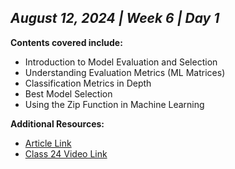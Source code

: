 ## _August 12, 2024 | Week 6 | Day 1_

**Contents covered include:**

- Introduction to Model Evaluation and Selection
- Understanding Evaluation Metrics (ML Matrices)
- Classification Metrics in Depth
- Best Model Selection
- Using the Zip Function in Machine Learning

**Additional Resources:**

- [Article Link](https://www.analyticsvidhya.com/blog/2021/07/metrics-to-evaluate-your-classification-model-to-take-the-right-decisions/)
- [Class 24 Video Link](https://www.facebook.com/iCodeguru/videos/1168843607708830)
